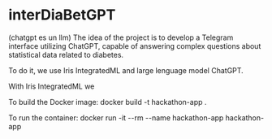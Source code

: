 # interDiaBetGPT

(chatgpt es un llm)
The idea of the project is to develop a Telegram interface utilizing ChatGPT, capable of answering complex questions about statistical data related to diabetes.

To do it, we use Iris IntegratedML and large lenguage model ChatGPT.

With Iris IntegratedML we 

To build the Docker image:
docker build -t hackathon-app . 

To run the container:
docker run -it --rm --name hackathon-app hackathon-app
